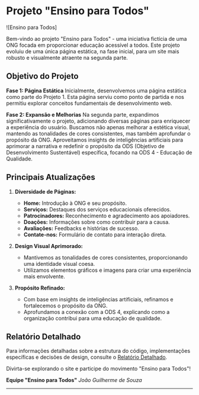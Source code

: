 # Projeto "Ensino para Todos"

![Ensino para Todos]

Bem-vindo ao projeto "Ensino para Todos" - uma iniciativa fictícia de uma ONG focada em proporcionar educação acessível a todos. Este projeto evoluiu de uma única página estática, na fase inicial, para um site mais robusto e visualmente atraente na segunda parte.

## Objetivo do Projeto

**Fase 1: Página Estática**
Inicialmente, desenvolvemos uma página estática como parte do Projeto 1. Esta página serviu como ponto de partida e nos permitiu explorar conceitos fundamentais de desenvolvimento web.

**Fase 2: Expansão e Melhorias**
Na segunda parte, expandimos significativamente o projeto, adicionando diversas páginas para enriquecer a experiência do usuário. Buscamos não apenas melhorar a estética visual, mantendo as tonalidades de cores consistentes, mas também aprofundar o propósito da ONG. Aproveitamos insights de inteligências artificiais para aprimorar a narrativa e redefinir o propósito da ODS (Objetivo de Desenvolvimento Sustentável) específica, focando na ODS 4 - Educação de Qualidade.

## Principais Atualizações

1. **Diversidade de Páginas:**

   - **Home:** Introdução à ONG e seu propósito.
   - **Serviços:** Destaques dos serviços educacionais oferecidos.
   - **Patrocinadores:** Reconhecimento e agradecimento aos apoiadores.
   - **Doações:** Informações sobre como contribuir para a causa.
   - **Avaliações:** Feedbacks e histórias de sucesso.
   - **Contate-nos:** Formulário de contato para interação direta.

2. **Design Visual Aprimorado:**

   - Mantivemos as tonalidades de cores consistentes, proporcionando uma identidade visual coesa.
   - Utilizamos elementos gráficos e imagens para criar uma experiência mais envolvente.

3. **Propósito Refinado:**
   - Com base em insights de inteligências artificiais, refinamos e fortalecemos o propósito da ONG.
   - Aprofundamos a conexão com a ODS 4, explicando como a organização contribui para uma educação de qualidade.

## Relatório Detalhado

Para informações detalhadas sobre a estrutura do código, implementações específicas e decisões de design, consulte o [Relatório Detalhado](link_para_relatorio_separado).

Divirta-se explorando o site e participe do movimento "Ensino para Todos"!

**Equipe "Ensino para Todos"**
_João Guilherme de Souza_

---
